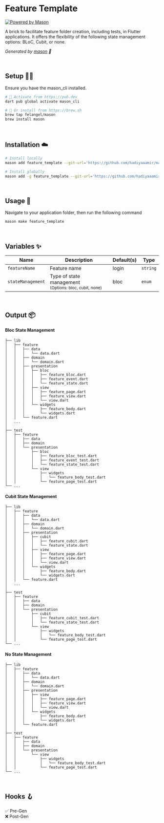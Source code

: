 # Feature Template

[![Powered by Mason](https://img.shields.io/endpoint?url=https%3A%2F%2Ftinyurl.com%2Fmason-badge)](https://github.com/felangel/mason)

A brick to facilitate feature folder creation, including tests, in Flutter applications. It offers the flexibility of the following state management options: BLoC, Cubit, or none.

_Generated by [mason][1] 🧱_

<br>

## Setup 🧑‍💻
Ensure you have the mason_cli installed.

```sh
# 🎯 Activate from https://pub.dev
dart pub global activate mason_cli
```
```sh
# 🍺 Or install from https://brew.sh
brew tap felangel/mason
brew install mason
```

<br>

## Installation ☁️

```sh
# Install locally
mason add feature_template --git-url='https://github.com/hadiyaaamir/mason-bricks.git' --git-path='bricks/feature_template'
```
```sh
# Install globally
mason add -g feature_template --git-url='https://github.com/hadiyaaamir/mason-bricks.git' --git-path='bricks/feature_template'
```

<br>

## Usage 🚀
Navigate to your application folder, then run the following command
```sh
mason make feature_template
```
<br>

## Variables ✨
| Name           | Description             | Default(s) | Type   |
|----------------|-------------------------|------------|--------|
| `featureName`    | Feature name            | login      | `string` |
| `stateManagement`| Type of state management<br><sub>(Options: bloc, cubit, none)</sub>| bloc       | `enum`   |

<br>

## Output 📦

#### Bloc State Management
```
├── lib
│   ├── feature
│   │   ├── data
│   │   │   └── data.dart
│   │   ├── domain
│   │   │   └── domain.dart
│   │   ├── presentation
│   │   │   ├── bloc
│   │   │   │   ├── feature_bloc.dart
│   │   │   │   ├── feature_event.dart
│   │   │   │   └── feature_state.dart
│   │   │   ├── view
│   │   │   │   ├── feature_page.dart
│   │   │   │   ├── feature_view.dart
│   │   │   │   └── view.dart
│   │   │   └── widgets
│   │   │       ├── feature_body.dart
│   │   │       └── widgets.dart
│   │   └── feature.dart
│   ...
│
├── test
│   ├── feature
│   │   ├── data
│   │   ├── domain
│   │   └── presentation
│   │       ├── bloc
│   │       │   ├── feature_bloc_test.dart
│   │       │   ├── feature_event_test.dart
│   │       │   └── feature_state_test.dart
│   │       └── view
│   │           ├── widgets
│   │           │   └── feature_body_test.dart
│   │           └── feature_page_test.dart
└── ...

```

#### Cubit State Management

```
├── lib
│   ├── feature
│   │   ├── data
│   │   │   └── data.dart
│   │   ├── domain
│   │   │   └── domain.dart
│   │   ├── presentation
│   │   │   ├── cubit
│   │   │   │   ├── feature_cubit.dart
│   │   │   │   └── feature_state.dart
│   │   │   ├── view
│   │   │   │   ├── feature_page.dart
│   │   │   │   ├── feature_view.dart
│   │   │   │   └── view.dart
│   │   │   └── widgets
│   │   │       ├── feature_body.dart
│   │   │       └── widgets.dart
│   │   └── feature.dart
│   ...
│
├── test
│   ├── feature
│   │   ├── data
│   │   ├── domain
│   │   └── presentation
│   │       ├── cubit
│   │       │   ├── feature_cubit_test.dart
│   │       │   └── feature_state_test.dart
│   │       └── view
│   │           ├── widgets
│   │           │   └── feature_body_test.dart
│   │           └── feature_page_test.dart
└── ...

```


#### No State Management
```
├── lib
│   ├── feature
│   │   ├── data
│   │   │   └── data.dart
│   │   ├── domain
│   │   │   └── domain.dart
│   │   ├── presentation
│   │   │   ├── view
│   │   │   │   ├── feature_page.dart
│   │   │   │   ├── feature_view.dart
│   │   │   │   └── view.dart
│   │   │   └── widgets
│   │   │       ├── feature_body.dart
│   │   │       └── widgets.dart
│   │   └── feature.dart
│   │
├── test
│   ├── feature
│   │   ├── data
│   │   ├── domain
│   │   └── presentation
│   │       └── view
│   │           ├── widgets
│   │           │   └── feature_body_test.dart
│   │           └── feature_page_test.dart
└── ...

```

<br>

## Hooks 🪝
✅ Pre-Gen <br> 
❌ Post-Gen



[1]: https://github.com/felangel/mason

